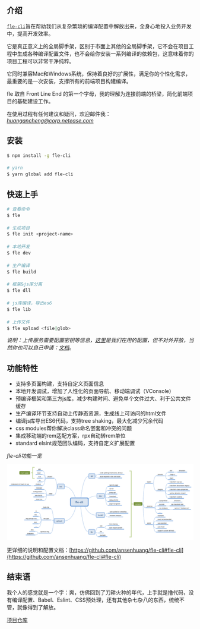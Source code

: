## 介绍

[`fle-cli`](https://www.npmjs.com/package/fle-cli)旨在帮助我们从复杂繁琐的编译配置中解放出来，全身心地投入业务开发中，提高开发效率。

它是真正意义上的全局脚手架，区别于市面上其他的全局脚手架，它不会在项目工程中生成各种编译配置文件，也不会给你安装一系列编译的依赖包，这意味着你的项目工程可以非常干净纯粹。

它同时兼容Mac和Windows系统，保持着良好的扩展性，满足你的个性化需求，最重要的是一次安装，支撑所有的前端项目构建编译。


fle 取自 Front Line End 的第一个字母，我的理解为连接前端的桥梁，简化前端项目的基础建设工作。

在使用过程有任何建议和疑问，欢迎邮件我：*huangancheng@corp.netease.com*

## 安装

``` bash
$ npm install -g fle-cli

# yarn
$ yarn global add fle-cli
```

## 快速上手

``` bash
# 查看命令
$ fle

# 生成项目
$ fle init <project-name>

# 本地开发
$ fle dev

# 生产编译
$ fle build

# 框架&js库分离
$ fle dll

# js库编译，导出es6
$ fle lib

# 上传文件
$ fle upload <file|glob>
```

*说明：上传服务需要配置密钥等信息，[这里](https://g.hz.netease.com/huangancheng/documents/blob/master/fle/nosConfig.md)是我们在用的配置，但不对外开放，当然你也可以自己申请：[文档](https://www.163yun.com/help/documents/15677635979624448)*。

## 功能特性

* 支持多页面构建，支持自定义页面信息
* 本地开发调试，增加了人性化的页面导航、移动端调试（VConsole）
* 预编译框架和第三方js库，减少构建时间、避免单个文件过大、利于公共文件缓存
* 生产编译环节支持自动上传静态资源，生成线上可访问的html文件
* 编译js库导出ES6代码，支持tree shaking，最大化减少冗余代码
* css modules帮你解决class命名嵌套和冲突的问题
* 集成移动端的rem适配方案，rpx自动转rem单位
* standard elsint规范团队编码，支持自定义扩展配置

*fle-cli功能一览*

![](https://raw.githubusercontent.com/ansenhuang/notes/master/blog/assets/images/25.fle-cli.png)

更详细的说明和配置文档：[https://github.com/ansenhuang/fle-cli#fle-cli](https://github.com/ansenhuang/fle-cli#fle-cli)

## 结束语

我个人的感觉就是一个字：爽，仿佛回到了刀耕火种的年代，上手就是撸代码，没有编译配置、Babel、Eslint、CSS预处理，还有其他杂七杂八的东西，统统不管，就像得到了解放。

[项目仓库](https://github.com/ansenhuang/fle-cli)
